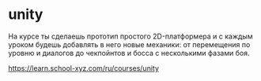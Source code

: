 # unity

На курсе ты сделаешь прототип простого 2D-платформера и с каждым уроком будешь добавлять в него новые механики: от перемещения по уровню и диалогов до чекпойнтов и босса с несколькими фазами боя.

https://learn.school-xyz.com/ru/courses/unity


